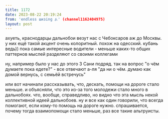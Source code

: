 ```yaml
---
title: 1172
date: 2023-08-22 20:19:24
from: 'endless шизing ⍼' (channel1162404975)
layout: post
---
```


ахуеть, краснодарцы дальнобои везут нас с Чебоксаров аж до Москвы. у них ещё такой акцент очень колоритный. похож на одесский. кубань ведь))
пока самые интересные водители - меньше каких-то общих паттернов мыслей разделяют со своими коллегами

ну, например было у нас до этого 3 Сани подряд. так на вопрос "о чём думаете пока едете?" - все отвечают а-ля "да ни о чём. думаю как домой вернусь, с семьёй встречусь"

или вот начинали рассказывать, что, дескать, помощи на дороге стало меньше. и объясняли, что это из-за того молодежи стало много в дальнобоях. что, вообще, справедливо, но видно что эта мысль некой коллективной идеей дальнобоев. ну и все как один говорили, что всегда помогают, если кому-то помощь на дороге нужно. спрашивается, почему тогда взаимопомощи стало меньше, раз все такие альтруисты.
